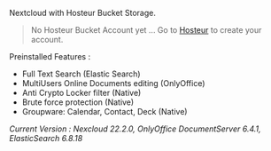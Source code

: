 Nextcloud with Hosteur Bucket Storage.

>No Hosteur Bucket Account yet ...
>Go to [Hosteur](https://www.hosteur.com/business/stockage/bucket) to create your account.

Preinstalled Features :
 - Full Text Search (Elastic Search)
 - MultiUsers Online Documents editing (OnlyOffice)
 - Anti Crypto Locker filter (Native)
 - Brute force protection (Native)
 - Groupware: Calendar, Contact, Deck (Native)

*Current Version : Nexcloud 22.2.0, OnlyOffice DocumentServer 6.4.1, ElasticSearch 6.8.18*